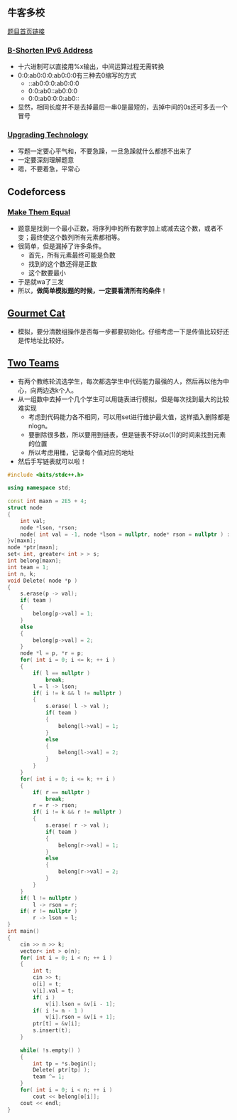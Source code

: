 ## 牛客多校
[题目首页链接](https://ac.nowcoder.com/acm/contest/886?&headNav=www#question)

### [B-Shorten IPv6 Address](https://ac.nowcoder.com/acm/contest/886/B)
* 十六进制可以直接用%x输出，中间运算过程无需转换
* 0:0:ab0:0:0:ab0:0:0有三种去0缩写的方式
  * ::ab0:0:0:ab0:0:0
  * 0:0:ab0::ab0:0:0
  * 0:0:ab0:0:0:ab0::
* 显然，相同长度并不是去掉最后一串0是最短的，去掉中间的0s还可多去一个冒号

### [Upgrading Technology](https://ac.nowcoder.com/acm/contest/886/J)
* 写题一定要心平气和，不要急躁，一旦急躁就什么都想不出来了
* 一定要深刻理解题意
* 嗯，不要着急，平常心
## Codeforcess

### [Make Them Equal](http://codeforces.com/contest/1154/problem/B)
* 题意是找到一个最小正数，将序列中的所有数字加上或减去这个数，或者不变；最终使这个数列所有元素都相等。
* 很简单，但是漏掉了许多条件。
    * 首先，所有元素最终可能是负数
    * 找到的这个数还得是正数
    * 这个数要最小
* 于是就wa了三发
* 所以，**做简单模拟题的时候，一定要看清所有的条件**！

## [Gourmet Cat](http://codeforces.com/contest/1154/problem/C)

* 模拟，要分清数组操作是否每一步都要初始化。仔细考虑一下是传值比较好还是传地址比较好。

## [Two Teams](http://codeforces.com/contest/1154/problem/E)
* 有两个教练轮流选学生，每次都选学生中代码能力最强的人，然后再以他为中心，向两边选k个人。
* 从一组数中去掉一个几个学生可以用链表进行模拟，但是每次找到最大的比较难实现
    * 考虑到代码能力各不相同，可以用set进行维护最大值，这样插入删除都是nlogn。
    * 要删除很多数，所以要用到链表，但是链表不好以o(1)的时间来找到元素的位置
    * 所以考虑用桶，记录每个值对应的地址
* 然后手写链表就可以啦！
```cpp
#include <bits/stdc++.h>
 
using namespace std;
 
const int maxn = 2E5 + 4;
struct node
{
    int val;
    node *lson, *rson;
    node( int val = -1, node *lson = nullptr, node* rson = nullptr ) : val(val), lson(lson), rson(rson) {}
}v[maxn];
node *ptr[maxn];
set< int, greater< int > > s;
int belong[maxn];
int team = 1;
int n, k;
void Delete( node *p )
{
    s.erase(p -> val);
    if( team )
    {
        belong[p->val] = 1;
    }
    else
    {
        belong[p->val] = 2;
    }
    node *l = p, *r = p;
    for( int i = 0; i <= k; ++ i )
    {
        if( l == nullptr )
            break;
        l = l -> lson;
        if( i != k && l != nullptr )
        {
            s.erase( l -> val );
            if( team )
            {
                belong[l->val] = 1;
            }
            else
            {
                belong[l->val] = 2;
            }
        }
    }
    for( int i = 0; i <= k; ++ i )
    {
        if( r == nullptr )
            break;
        r = r -> rson;
        if( i != k && r != nullptr )
        {
            s.erase( r -> val );
            if( team )
            {
                belong[r->val] = 1;
            }
            else
            {
                belong[r->val] = 2;
            }
        }
    }
    if( l != nullptr )
        l -> rson = r;
    if( r != nullptr )
        r -> lson = l;
}
int main()
{
    cin >> n >> k;
    vector< int > o(n);
    for( int i = 0; i < n; ++ i )
    {
        int t;
        cin >> t;
        o[i] = t;
        v[i].val = t;
        if( i )
            v[i].lson = &v[i - 1];
        if( i != n - 1 )
            v[i].rson = &v[i + 1];
        ptr[t] = &v[i];
        s.insert(t);
    }
 
    while( !s.empty() )
    {
        int tp = *s.begin();
        Delete( ptr[tp] );
        team ^= 1;
    }
    for( int i = 0; i < n; ++ i )
        cout << belong[o[i]];
    cout << endl;
}
```